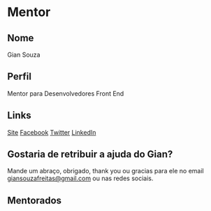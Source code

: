 # Mentor

## Nome

Gian Souza

## Perfil

Mentor para Desenvolvedores Front End

## Links

[Site](http://giansouza.com)
[Facebook](https://www.facebook.com/ogiansouza)
[Twitter](https://twitter.com/ogiansouza)
[LinkedIn](https://www.linkedin.com/in/ogiansouza)

## Gostaria de retribuir a ajuda do Gian?

Mande um abraço, obrigado, thank you ou gracias para ele no email giansouzafreitas@gmail.com ou nas redes sociais.

## Mentorados
